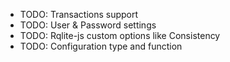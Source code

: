 - TODO: Transactions support
- TODO: User & Password settings
- TODO: Rqlite-js custom options like Consistency
- TODO: Configuration type and function

